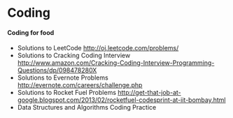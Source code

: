 Coding
======

#### Coding for food

* Solutions to LeetCode
http://oj.leetcode.com/problems/
* Solutions to Cracking Coding Interview 
http://www.amazon.com/Cracking-Coding-Interview-Programming-Questions/dp/098478280X
* Solutions to Evernote Problems http://evernote.com/careers/challenge.php
* Solutions to Rocket Fuel Problems http://get-that-job-at-google.blogspot.com/2013/02/rocketfuel-codesprint-at-iit-bombay.html
* Data Structures and Algorithms Coding Practice
